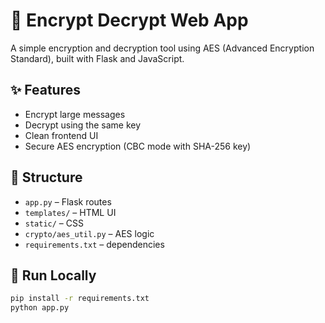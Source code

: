 # 🔐 Encrypt Decrypt Web App

A simple encryption and decryption tool using AES (Advanced Encryption Standard), built with Flask and JavaScript.

## ✨ Features
- Encrypt large messages
- Decrypt using the same key
- Clean frontend UI
- Secure AES encryption (CBC mode with SHA-256 key)

## 📁 Structure

- `app.py` – Flask routes
- `templates/` – HTML UI
- `static/` – CSS
- `crypto/aes_util.py` – AES logic
- `requirements.txt` – dependencies

## 🚀 Run Locally

```bash
pip install -r requirements.txt
python app.py
